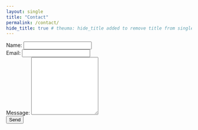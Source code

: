 ```yaml
---
layout: single
title: "Contact"
permalink: /contact/
hide_title: true # theuma: hide_title added to remove title from single.html layout
---
```


<form action="https://formspree.io/f/xeqypdzd" method="POST">
  <label for="name">Name:</label>
  <input type="text" id="name" name="name"><br>
  <label for="email">Email:</label>
  <input type="email" id="email" name="_replyto"><br>
  <label for="message">Message:</label>
  <textarea id="message" name="message" rows="10"></textarea><br>
  <input type="hidden" name="_next" value="https://www.theuermann.dev/thank-you">
  <button type="submit">Send</button>
</form>
